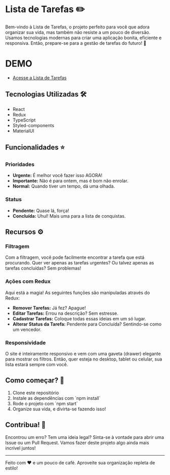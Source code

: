 # Lista de Tarefas :pencil2:

Bem-vindo à Lista de Tarefas, o projeto perfeito para você que adora organizar sua vida, mas também não resiste a um pouco de diversão. Usamos tecnologias modernas para criar uma aplicação bonita, eficiente e responsiva. Então, prepare-se para a gestão de tarefas do futuro! :rocket:

# DEMO
- [Acesse a Lista de Tarefas](https://lista-de-tarefas-ts-one.vercel.app/)

## Tecnologias Utilizadas :hammer_and_wrench:
- React
- Redux
- TypeScript
- Styled-components
- MaterialUI

## Funcionalidades :star:
### Prioridades
- **Urgente:** É melhor você fazer isso AGORA!
- **Importante:** Não é para ontem, mas é bom não enrolar.
- **Normal:** Quando tiver um tempo, dá uma olhada.

### Status
- **Pendente:** Quase lá, força!
- **Concluída:** Uhul! Mais uma para a lista de conquistas.

## Recursos :gear:
### Filtragem
Com a filtragem, você pode facilmente encontrar a tarefa que está procurando. Quer ver apenas as tarefas urgentes? Ou talvez apenas as tarefas concluídas? Sem problemas!

### Ações com Redux
Aqui está a magia! As seguintes funções são manipuladas através do Redux:
- **Remover Tarefas:** Já fez? Apague!
- **Editar Tarefas:** Errou na descrição? Sem estresse.
- **Cadastrar Tarefas:** Coloque todas essas ideias em um só lugar.
- **Alterar Status da Tarefa:** Pendente para Concluída? Sentindo-se como um vencedor.

### Responsividade
O site é inteiramente responsivo e vem com uma gaveta (drawer) elegante para mostrar os filtros. Então, quer esteja no desktop, tablet ou celular, sua lista estará sempre com você.

## Como começar? :runner:
1. Clone este repositório
2. Instale as dependências com \`npm install\`
3. Rode o projeto com \`npm start\`
4. Organize sua vida, e divirta-se fazendo isso!

## Contribua! :handshake:
Encontrou um erro? Tem uma ideia legal? Sinta-se à vontade para abrir uma Issue ou um Pull Request. Vamos fazer deste projeto algo ainda mais incrível juntos!

---

Feito com :heart: e um pouco de café. Aproveite sua organização repleta de estilo!

